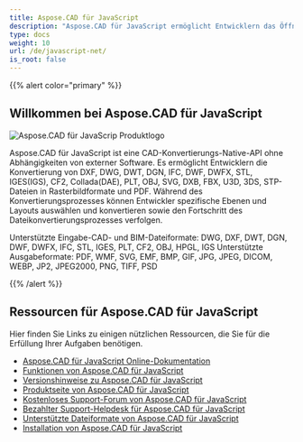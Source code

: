 ```yaml
---
title: Aspose.CAD für JavaScript
description: "Aspose.CAD für JavaScript ermöglicht Entwicklern das Öffnen, Lesen und Verarbeiten von AutoCAD DWG, DXF, DWT und anderen CAD- und BIM-Dateiformaten wie DGN, DWF, DWFX, IFC, STL, IGES, PLT, CF2, OBJ, HPGL, IGS."
type: docs
weight: 10
url: /de/javascript-net/
is_root: false
---
```


{{% alert color="primary" %}}

## **Willkommen bei Aspose.CAD für JavaScript**

![Aspose.CAD für JavaScrip Produktlogo](/_assets/home_5.png)

Aspose.CAD für JavaScript ist eine CAD-Konvertierungs-Native-API ohne Abhängigkeiten von externer Software. Es ermöglicht Entwicklern die Konvertierung von DXF, DWG, DWT, DGN, IFC, DWF, DWFX, STL, IGES(IGS), CF2, Collada(DAE), PLT, OBJ, SVG, DXB, FBX, U3D, 3DS, STP-Dateien in Rasterbildformate und PDF.
Während des Konvertierungsprozesses können Entwickler spezifische Ebenen und Layouts auswählen und konvertieren sowie den Fortschritt des Dateikonvertierungsprozesses verfolgen.

Unterstützte Eingabe-CAD- und BIM-Dateiformate: DWG, DXF, DWT, DGN, DWF, DWFX, IFC, STL, IGES, PLT, CF2, OBJ, HPGL, IGS
Unterstützte Ausgabeformate: PDF, WMF, SVG, EMF, BMP, GIF, JPG, JPEG, DICOM, WEBP, JP2, JPEG2000, PNG, TIFF, PSD

{{% /alert %}}

## **Ressourcen für Aspose.CAD für JavaScript**

Hier finden Sie Links zu einigen nützlichen Ressourcen, die Sie für die Erfüllung Ihrer Aufgaben benötigen.

- [Aspose.CAD für JavaScript Online-Dokumentation](/de/javascript-net/)
- [Funktionen von Aspose.CAD für JavaScript](/de/javascript-net/features/)
- [Versionshinweise zu Aspose.CAD für JavaScript](https://releases.aspose.com/cad/javascript-net/release-notes/)
- [Produktseite von Aspose.CAD für JavaScript](https://products.aspose.com/cad/javascript-net/)
- [Kostenloses Support-Forum von Aspose.CAD für JavaScript](https://forum.aspose.com/c/cad/19)
- [Bezahlter Support-Helpdesk für Aspose.CAD für JavaScript](https://helpdesk.aspose.com/)
- [Unterstützte Dateiformate von Aspose.CAD für JavaScript](/de/javascript-net/supported-file-formats/)
- [Installation von Aspose.CAD für JavaScript](/de/javascript-net/installation/)
